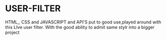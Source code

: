 # USER-FILTER
HTML,, CSS and JAVASCRIPT and API'S put to good use,played around with this LIve user filter. With the good ability to admit same stylr into a bigger project
